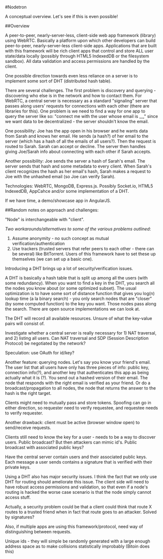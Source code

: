 #Nodetron

A conceptual overview. Let's see if this is even possible!

##Overview

A peer-to-peer, nearly-server-less, client-side web app framework (library) using WebRTC. Basically a platform upon which other developers can build peer-to-peer, nearly-server-less client-side apps. Applications that are built with this framework will be rich client apps that control and store ALL user state/data locally (possibly through HTML5 IndexedDB or the filesystem sandbox). All data validation and access permissions are handled by the client.

One possible direction towards even less reliance on a server is to implement some sort of DHT (distributed hash table).

There are several challenges. The first problem is discovery and querying - discovering who else is in the network and how to contact them. For WebRTC, a central server is necessary as a standard "signaling" server that passes along users' requests for connections with each other (there are libraries for this). One problem is we need to find a way for one app to query the server like so: "connect me with the user whose email is __," since we want data to be decentralized -  the server shouldn't know the email.

One possibility: Joe has the app open in his browser and he wants data from Sarah and knows her email. He sends (a hash?) of her email to the server (which has a hash of all the emails of all users?). Then the request is routed to Sarah. Sarah can accept or decline. The server then handles giving Joe/Sarah info about connecting with each other if Sarah accepts.

Another possibility: Joe sends the server a hash of Sarah's email. The server sends that hash and some metadata to every client. When Sarah's client recognizes the hash as her email's hash, Sarah makes a request to Joe with the unhashed email (so Joe can verify Sarah).

Technologies: WebRTC, MongoDB, Express.js. Possibly Socket.io, HTML5 IndexedDB, AppCahce and/or some implementation of a DHT.

If we have time, a demo/showcase app in AngularJS.

##Random notes on approach and challenges:

"Node" is interchangeable with "client".

*Two workarounds/alternatives to some of the various problems outlined*:

1. Assume anonymity - no such concept as mutual verification/authentication
2. Use trackers (trusted servers that refer peers to each other - there can be several) like BitTorrent. Users of this framework have to set these up themselves (we can set up a basic one).

Introducing a DHT brings up a lot of security/verification issues.

A DHT is basically a hash table that is split up among all the users (with some redundancy). When you want to find a key in the DHT, you search all the nodes you know about (or some optimized subset). The usual optimization is to have some sort of distance function that gives you log(n) lookup time (a la binary search) - you only search nodes that are "closer" (by some computed function) to the key you want. Those nodes pass along the search. There are open source implementations we can look at.

The DHT will record all available resources. Unsure of what the key-value pairs will consist of.

Investigate whether a central server is really necessary for 1) NAT traversal, and 2) listing all users. Can NAT traversal and SDP (Session Description Protocol) be negotiated by the network?

Speculation: use OAuth for id/key?

Another feature: querying nodes. Let's say you know your friend's email. The user list that all users have only has three pieces of info: public key, connection info(?), and another key that authenticates this app as being actually what it is (?).
You send out a hashed version of their email. The node that responds with the right email is verified as your friend. Or do a broadcast/propagation to all nodes, the node that returns the answer to the hash is the right target.

Clients might need to mutually pass and store tokens. Spoofing can go in either direction, so requester need to verify requestee, and requestee needs to verify requester.

Another drawback: client must be active (browser window open) to send/receive requests.

Clients still need to know the key for a user - needs to be a way to discover users. Public broadcast? But then attackers can mimic id's. Public broadcast with associated public keys?

Have the central server contain users and their associated public keys. Each message a user sends contains a signature that is verified with their private keys.

Using a DHT also has major security issues. I think the fact that we only use DHT for routing should ameliorate this issue. The client side will need to have robust access permissions and validation, so that even if a node's routing is hacked the worse case scenario is that the node simply cannot access stuff.

Actually, a security problem could be that a client could think that route X routes to a trusted friend when in fact that route goes to an attacker. Solved by signatures?

Also, if multiple apps are using this framework/protocol, need way of distinguishing between requests.

Unique ids - they will simple be randomly generated with a large enough address space as to make collisions statistically improbably (Bitoin does this)
